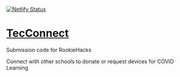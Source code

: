 [![Netlify Status](https://api.netlify.com/api/v1/badges/b1d75549-8cf3-411b-9f7c-8db5f97f0aed/deploy-status)](https://app.netlify.com/sites/brave-kirch-3db040/deploys)
# [TecConnect](https://tecconnect.tech/)
Submission code for RookieHacks

Connect with other schools to donate or request devices for COVID Learning

